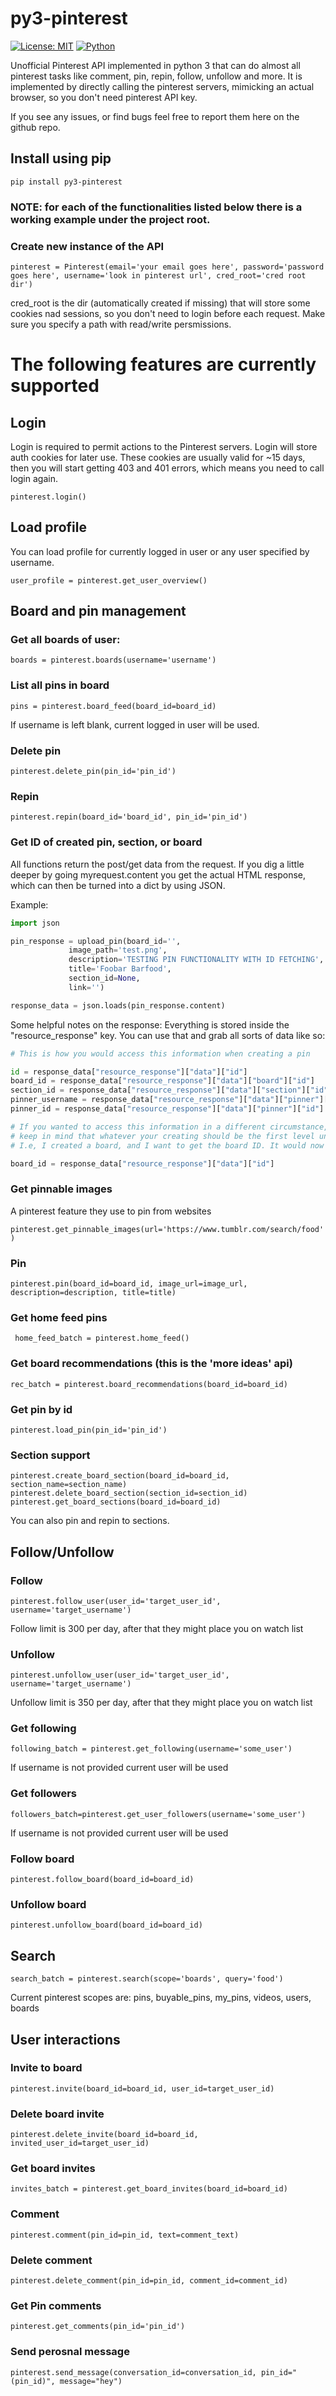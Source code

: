 # py3-pinterest
[![License: MIT](https://img.shields.io/badge/License-MIT-yellow.svg)](https://opensource.org/licenses/MIT)
[![Python](https://img.shields.io/github/pipenv/locked/python-version/metabolize/rq-dashboard-on-heroku?style=flat)](https://img.shields.io/github/pipenv/locked/python-version/metabolize/rq-dashboard-on-heroku?style=flat)

Unofficial Pinterest API implemented in python 3 that can do almost all pinterest tasks like comment, pin, repin, follow, unfollow and more.
It is implemented by directly calling the pinterest servers, mimicking an actual browser, so you don't need pinterest API key.

If you see any issues, or find bugs feel free to report them here on the github repo.


## Install using pip
```pip install py3-pinterest```


### NOTE: for each of the functionalities listed below there is a working example under the project root.

### Create new instance of the API

```pinterest = Pinterest(email='your email goes here', password='password goes here', username='look in pinterest url', cred_root='cred root dir')```

cred_root is the dir (automatically created if missing) that will store some cookies nad sessions, so you don't need to login before each request.
Make sure you specify a path with read/write persmissions.


# The following features are currently supported

## Login
Login is required to permit actions to the Pinterest servers. Login will store auth cookies for later use. These cookies are usually valid for ~15 days, then you will start getting 403 and 401 errors, which means you need to call login again. 

```pinterest.login()```



## Load profile
You can load profile for currently logged in user or any user specified by username.

```user_profile = pinterest.get_user_overview()```


## Board and pin management

### Get all boards of user:

```boards = pinterest.boards(username='username')```

### List all pins in board
```pins = pinterest.board_feed(board_id=board_id)```

If username is left blank, current logged in user will be used.


### Delete pin
```pinterest.delete_pin(pin_id='pin_id')```

### Repin

```pinterest.repin(board_id='board_id', pin_id='pin_id')```

### Get ID of created pin, section, or board

All functions return the post/get data from the request. If you dig a little deeper by going myrequest.content you get the actual HTML response, which can then be turned into a dict by using JSON.

Example:

```py
import json

pin_response = upload_pin(board_id='',
             image_path='test.png',
             description='TESTING PIN FUNCTIONALITY WITH ID FETCHING',
             title='Foobar Barfood',
             section_id=None,
             link='')

response_data = json.loads(pin_response.content)
```

Some helpful notes on the response:
Everything is stored inside the "resource_response" key. You can use that and grab all sorts of data like so:

```py
# This is how you would access this information when creating a pin

id = response_data["resource_response"]["data"]["id"]
board_id = response_data["resource_response"]["data"]["board"]["id"]
section_id = response_data["resource_response"]["data"]["section"]["id"]
pinner_username = response_data["resource_response"]["data"]["pinner"]["username"]
pinner_id = response_data["resource_response"]["data"]["pinner"]["id"]

# If you wanted to access this information in a different circumstance,
# keep in mind that whatever your creating should be the first level under "data"
# I.e, I created a board, and I want to get the board ID. It would now be:

board_id = response_data["resource_response"]["data"]["id"]
```

### Get pinnable images
A pinterest feature they use to pin from websites

```pinterest.get_pinnable_images(url='https://www.tumblr.com/search/food')```

### Pin

```pinterest.pin(board_id=board_id, image_url=image_url, description=description, title=title)```

### Get home feed pins

``` home_feed_batch = pinterest.home_feed()```

### Get board recommendations (this is the 'more ideas' api)

```rec_batch = pinterest.board_recommendations(board_id=board_id)```

### Get pin by id

```pinterest.load_pin(pin_id='pin_id')```

### Section support
```pinterest.create_board_section(board_id=board_id, section_name=section_name)```
```pinterest.delete_board_section(section_id=section_id)```
```pinterest.get_board_sections(board_id=board_id)```

You can also pin and repin to sections.


## Follow/Unfollow

### Follow
```pinterest.follow_user(user_id='target_user_id', username='target_username')```

Follow limit is 300 per day, after that they might place you on watch list


### Unfollow

```pinterest.unfollow_user(user_id='target_user_id', username='target_username')```

Unfollow limit is 350 per day, after that they might place you on watch list

### Get following

```following_batch = pinterest.get_following(username='some_user')```

If username is not provided current user will be used

### Get followers

```followers_batch=pinterest.get_user_followers(username='some_user')```

If username is not provided current user will be used

### Follow board

```pinterest.follow_board(board_id=board_id)```

### Unfollow board

```pinterest.unfollow_board(board_id=board_id)```


## Search

```search_batch = pinterest.search(scope='boards', query='food')```

Current pinterest scopes are: pins, buyable_pins, my_pins, videos, users, boards


## User interactions
### Invite to board

```pinterest.invite(board_id=board_id, user_id=target_user_id)```

### Delete board invite

```pinterest.delete_invite(board_id=board_id, invited_user_id=target_user_id)```

### Get board invites

```invites_batch = pinterest.get_board_invites(board_id=board_id)```

### Comment

```pinterest.comment(pin_id=pin_id, text=comment_text)```

### Delete comment 
```pinterest.delete_comment(pin_id=pin_id, comment_id=comment_id)```

### Get Pin comments

```pinterest.get_comments(pin_id='pin_id')```


### Send perosnal message
```pinterest.send_message(conversation_id=conversation_id, pin_id="(pin_id)", message="hey")```





